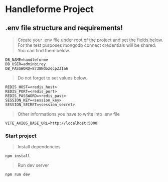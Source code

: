 # Handleforme Project

## .env file structure and requirements!

> Create your .env file under root of the project and set the fields below.<br>
> For the test purposes mongodb connect credentials will be shared. You can find
> them below.

```
DB_NAME=handleforme
DB_USER=adminbirey
DB_PASSWORD=8738NdozqcpZJIa6
```

> Do not forget to set values below.

```
REDIS_HOST=<redis_host>
REDIS_PORT=<redis_port>
REDIS_PASSWORD=<redis_pass>
SESSION_KEY=<session_key>
SESSION_SECRET=<session_secret>
```

> Other informations you have to write into .env file

```
VITE_AXIOS_BASE_URL=http://localhost:5000
```

### Start project

> Install dependencies

```
npm install
```

> Run dev server

```
npm run dev
```
